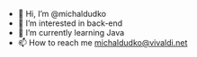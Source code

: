 - 👋 Hi, I’m @michaldudko
- 👀 I’m interested in back-end
- 🌱 I’m currently learning Java
- 📫 How to reach me michaldudko@vivaldi.net

<!---
michaldudko/michaldudko is a ✨ special ✨ repository because its `README.md` (this file) appears on your GitHub profile.
You can click the Preview link to take a look at your changes.
--->
